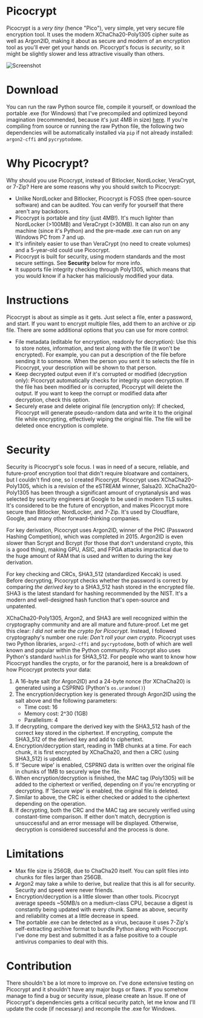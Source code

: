 # Picocrypt
Picocrypt is a <i>very tiny</i> (hence "Pico"), very simple, yet very secure file encryption tool. It uses the modern XChaCha20-Poly1305 cipher suite as well as Argon2ID, making it about as secure and modern of an encryption tool as you'll ever get your hands on. Picocrypt's focus is <i>security</i>, so it might be slightly slower and less attractive visually than others.

<img alt="Screenshot" src="https://i.imgur.com/S3cNkiL.png">

# Download
You can run the raw Python source file, compile it yourself, or download the portable .exe (for Windows) that I've precompiled and optimized beyond imagination (recommended, because it's just 4MB in size) <a href="https://github.com/HACKERALERT/Picocrypt/releases/download/1.3.6.4/Picocrypt.exe" target="_blank">here</a>. If you're compiling from source or running the raw Python file, the following two dependencies will be automatically installed via <code>pip</code> if not already installed: <code>argon2-cffi</code> and <code>pycryptodome</code>.

# Why Picocrypt?
Why should you use Picocrypt, instead of Bitlocker, NordLocker, VeraCrypt, or 7-Zip? Here are some reasons why you should switch to Picocrypt:

<ul>
	<li>Unlike NordLocker and Bitlocker, Picocrypt is FOSS (free open-source software) and can be audited. You can verify for yourself that there aren't any backdoors.</li>
	<li>Picocrypt is portable and <i>tiny</i> (just 4MB!). It's much lighter than NordLocker (>100MB) and VeraCrypt (>30MB). It can also run on any machine (since it's Python) and the pre-made .exe can run on any Windows PC from 7 and up.</li>
	<li>It's infinitely easier to use than VeraCrypt (no need to create volumes) and a 5-year-old could use Picocrypt.</li>
	<li>Picocrypt is built for security, using modern standards and the most secure settings. See <strong>Security</strong> below for more info.</li>
	<li>It supports file integrity checking through Poly1305, which means that you would know if a hacker has maliciously modified your data.</li>
</ul>

# Instructions
Picocrypt is about as simple as it gets. Just select a file, enter a password, and start. If you want to encrypt multiple files, add them to an archive or zip file. There are some additional options that you can use for more control:

<ul>
	<li>File metadata (editable for encryption, readonly for decryption): Use this to store notes, information, and text along with the file (it won't be encrypted). For example, you can put a description of the file before sending it to someone. When the person you sent it to selects the file in Picocrypt, your description will be shown to that person.</li>
	<li>Keep decrypted output even if it's corrupted or modified (decryption only): Picocrypt automatically checks for integrity upon decryption. If the file has been modified or is corrupted, Picocrypt will delete the output. If you want to keep the corrupt or modified data after decryption, check this option.</li>
	<li>Securely erase and delete original file (encryption only): If checked, Picocrypt will generate pseudo-random data and write it to the original file while encrypting, effectively wiping the original file. The file will be deleted once encryption is complete.</li>
</ul>

# Security
Security is Picocrypt's sole focus. I was in need of a secure, reliable, and future-proof encryption tool that didn't require bloatware and containers, but I couldn't find one, so I created Picocrypt. Picocrypt uses XChaCha20-Poly1305, which is a revision of the eSTREAM winner, Salsa20. XChaCha20-Poly1305 has been through a significant amount of cryptanalysis and was selected by security engineers at Google to be used in modern TLS suites. It's considered to be the future of encryption, and makes Picocrypt more secure than Bitlocker, NordLocker, and 7-Zip. It's used by Cloudflare, Google, and many other forward-thinking companies.

For key derivation, Picocrypt uses Argon2ID, winner of the PHC (Password Hashing Competition), which was completed in 2015. Argon2ID is even slower than Scrypt and Bcrypt (for those that don't understand crypto, this is a good thing), making GPU, ASIC, and FPGA attacks impractical due to the huge amount of RAM that is used and written to during the key derivation.

For key checking and CRCs, SHA3_512 (standardized Keccak) is used. Before decrypting, Picocrypt checks whether the password is correct by comparing <i>the derived key</i> to a SHA3_512 hash stored in the encrypted file. SHA3 is the latest standard for hashing recommended by the NIST. It's a modern and well-designed hash function that's open-source and unpatented.

XChaCha20-Poly1305, Argon2, and SHA3 are well recognized within the cryptography community and are all mature and future-proof. Let me get this clear: <i>I did not write the crypto for Picocrypt</i>. Instead, I followed cryptography's number one rule: <i>Don't roll your own crypto</i>. Picocrypt uses two Python libraries, <code>argon2-cffi</code> and <code>pycryptodome</code>, both of which are well known and popular within the Python community. Picocrypt also uses Python's standard <code>hashlib</code> for SHA3_512. For people who want to know how Picocrypt handles the crypto, or for the paranoid, here is a breakdown of how Picocrypt protects your data:

<ol>
	<li>A 16-byte salt (for Argon2ID) and a 24-byte nonce (for XChaCha20) is generated using a CSPRNG (Python's <code>os.urandom()</code>)</li>
	<li>
		The encryption/decryption key is generated through Argon2ID using the salt above and the following parameters:
		<ul>
			<li>Time cost: 16</li>
			<li>Memory cost: 2^30 (1GB)</li>
			<li>Parallelism: 4</li>
		</ul>
	</li>
	<li>If decrypting, compare the derived key with the SHA3_512 hash of the correct key stored in the ciphertext. If encrypting, compute the SHA3_512 of the derived key and add to ciphertext.</li>
	<li>Encryption/decryption start, reading in 1MB chunks at a time. For each chunk, it is first encrypted by XChaCha20, and then a CRC (using SHA3_512) is updated.</li>
	<li>If 'Secure wipe' is enabled, CSPRNG data is written over the original file in chunks of 1MB to securely wipe the file.</li>
	<li>When encryption/decryption is finished, the MAC tag (Poly1305) will be added to the ciphertext or verified, depending on if you're encrypting or decrypting. If 'Secure wipe' is enabled, the original file is deleted.</li>
	<li>Similar to above, the CRC is either checked or added to the ciphertext depending on the operation.</li>
	<li>If decrypting, both the CRC and the MAC tag are securely verified using constant-time comparison. If either don't match, decryption is unsuccessful and an error message will be displayed. Otherwise, decryption is considered successful and the process is done.</li>
</ol>

# Limitations

<ul>
	<li>Max file size is 256GB, due to ChaCha20 itself. You can split files into chunks for files larger than 256GB.</li>
	<li>Argon2 may take a while to derive, but realize that this is all for security. Security and speed were never friends.</li>
	<li>Encryption/decryption is a little slower than other tools. Picocrypt average speeds ~50MB/s on a medium-class CPU, because a digest is constantly being updated with every chunk. Same as above, security and reliability comes at a little decrease in speed.</li>
	<li>The portable .exe can be detected as a virus, because it uses 7-Zip's self-extracting archive format to bundle Python along with Picocrypt. I've done my best and submitted it as a false positive to a couple antivirus companies to deal with this.</li>
</ul>

# Contribution
There shouldn't be a lot more to improve on. I've done extensive testing on Picocrypt and it
shouldn't have any major bugs or flaws. If you somehow manage to find a bug or security issue, please create an Issue. If one of Picocrypt's dependencies gets a critical security patch, let me know and I'll update the code (if necessary) and recompile the .exe for Windows.
